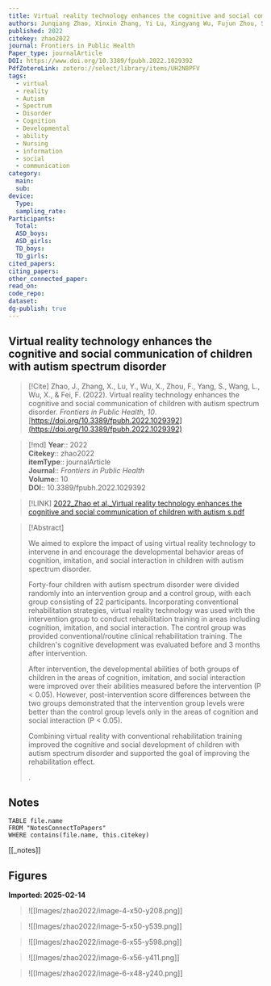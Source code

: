 ```yaml
---
title: Virtual reality technology enhances the cognitive and social communication of children with autism spectrum disorder
authors: Junqiang Zhao, Xinxin Zhang, Yi Lu, Xingyang Wu, Fujun Zhou, Shichang Yang, Luping Wang, Xiaoyan Wu, Fangrong Fei
published: 2022
citekey: zhao2022
journal: Frontiers in Public Health
Paper_type: journalArticle
DOI: https://www.doi.org/10.3389/fpubh.2022.1029392
PdfZoteroLink: zotero://select/library/items/UH2N8PFV
tags:
  - virtual
  - reality
  - Autism
  - Spectrum
  - Disorder
  - Cognition
  - Developmental
  - ability
  - Nursing
  - information
  - social
  - communication
category:
  main: 
  sub: 
device:
  Type: 
  sampling_rate: 
Participants:
  Total: 
  ASD_boys: 
  ASD_girls: 
  TD_boys: 
  TD_girls: 
cited_papers: 
citing_papers: 
other_connected_paper: 
read_on: 
code_repo: 
dataset: 
dg-publish: true
---
```


## Virtual reality technology enhances the cognitive and social communication of children with autism spectrum disorder

> [!Cite]
> Zhao, J., Zhang, X., Lu, Y., Wu, X., Zhou, F., Yang, S., Wang, L., Wu, X., & Fei, F. (2022). Virtual reality technology enhances the cognitive and social communication of children with autism spectrum disorder. _Frontiers in Public Health_, _10_. [https://doi.org/10.3389/fpubh.2022.1029392](https://doi.org/10.3389/fpubh.2022.1029392)


>[!md]
> **Year**:: 2022   
> **Citekey**:: zhao2022  
> **itemType**:: journalArticle  
> **Journal**:: *Frontiers in Public Health*  
> **Volume**:: 10  
> **DOI**:: 10.3389/fpubh.2022.1029392    

> [!LINK] 
> [2022_Zhao et al._Virtual reality technology enhances the cognitive and social communication of children with autism s.pdf](zotero://select/library/items/CSI7W9RQ)

> [!Abstract]
>
> <sec><title>Objective</title><p>We aimed to explore the impact of using virtual reality technology to intervene in and encourage the developmental behavior areas of cognition, imitation, and social interaction in children with autism spectrum disorder.</p></sec><sec><title>Methods</title><p>Forty-four children with autism spectrum disorder were divided randomly into an intervention group and a control group, with each group consisting of 22 participants. Incorporating conventional rehabilitation strategies, virtual reality technology was used with the intervention group to conduct rehabilitation training in areas including cognition, imitation, and social interaction. The control group was provided conventional/routine clinical rehabilitation training. The children's cognitive development was evaluated before and 3 months after intervention.</p></sec><sec><title>Results</title><p>After intervention, the developmental abilities of both groups of children in the areas of cognition, imitation, and social interaction were improved over their abilities measured before the intervention (<italic>P</italic> &lt; 0.05). However, post-intervention score differences between the two groups demonstrated that the intervention group levels were better than the control group levels only in the areas of cognition and social interaction (<italic>P</italic> &lt; 0.05).</p></sec><sec><title>Conclusion</title><p>Combining virtual reality with conventional rehabilitation training improved the cognitive and social development of children with autism spectrum disorder and supported the goal of improving the rehabilitation effect.</p></sec>
>.
> 


## Notes

```dataview 
TABLE file.name 
FROM "NotesConnectToPapers" 
WHERE contains(file.name, this.citekey)
```

[[_notes]]

## Figures

**Imported: 2025-02-14**

> ![[Images/zhao2022/image-4-x50-y208.png]]

> ![[Images/zhao2022/image-5-x50-y539.png]]

> ![[Images/zhao2022/image-6-x55-y598.png]]

> ![[Images/zhao2022/image-6-x56-y411.png]]

> ![[Images/zhao2022/image-6-x48-y240.png]]